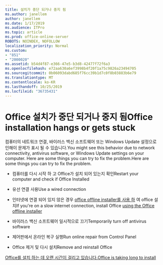 ```yaml
---
title: 설치가 중단 되거나 중지 됨
ms.author: janellem
author: janellem
ms.date: 1/17/2019
ms.audience: ITPro
ms.topic: article
ms.prod: office-online-server
ROBOTS: NOINDEX, NOFOLLOW
localization_priority: Normal
ms.custom:
- "851"
- "2000020"
ms.assetid: b54d4f87-e366-47e5-b3d8-42477f72f6a3
ms.openlocfilehash: e72aa630a6ef3998b4f20f1a75c9826a23494705
ms.sourcegitcommit: 0b06093dabd685f76cc39b1d7c0f8b03883b6e79
ms.translationtype: MT
ms.contentlocale: ko-KR
ms.lasthandoff: 10/25/2019
ms.locfileid: "36735431"
---
```

# <a name="office-installation-hangs-or-gets-stuck"></a><span data-ttu-id="c7969-102">Office 설치가 중단 되거나 중지 됨</span><span class="sxs-lookup"><span data-stu-id="c7969-102">Office installation hangs or gets stuck</span></span>

<span data-ttu-id="c7969-103">컴퓨터의 네트워크 연결, 바이러스 백신 소프트웨어 또는 Windows Update 설정으로 인해이 문제가 표시 될 수 있습니다.</span><span class="sxs-lookup"><span data-stu-id="c7969-103">You might see this behavior due to network connectivity, antivirus software, or Windows Update settings on your computer.</span></span> <span data-ttu-id="c7969-104">Here are some things you can try to fix the problem.</span><span class="sxs-lookup"><span data-stu-id="c7969-104">Here are some things you can try to fix the problem.</span></span>
  
- <span data-ttu-id="c7969-105">컴퓨터를 다시 시작 하 고 Office가 설치 되어 있는지 확인</span><span class="sxs-lookup"><span data-stu-id="c7969-105">Restart your computer and check if Office Installed</span></span>

- <span data-ttu-id="c7969-106">유선 연결 사용</span><span class="sxs-lookup"><span data-stu-id="c7969-106">Use a wired connection</span></span>

- <span data-ttu-id="c7969-107">인터넷에 연결 되어 있지 않은 경우 [office offline installer를 사용 하](https://support.office.com/article/f0a85fe7-118f-41cb-a791-d59cef96ad1c?wt.mc_id=Alchemy_ClientDIA) 여 office 설치</span><span class="sxs-lookup"><span data-stu-id="c7969-107">If you're on a slow internet connection, install Office [using the Office offline installer](https://support.office.com/article/f0a85fe7-118f-41cb-a791-d59cef96ad1c?wt.mc_id=Alchemy_ClientDIA)</span></span>

- <span data-ttu-id="c7969-108">바이러스 백신 소프트웨어 일시적으로 끄기</span><span class="sxs-lookup"><span data-stu-id="c7969-108">Temporarily turn off antivirus software</span></span>

- <span data-ttu-id="c7969-109">제어판에서 온라인 복구 실행</span><span class="sxs-lookup"><span data-stu-id="c7969-109">Run online repair from Control Panel</span></span>

- <span data-ttu-id="c7969-110">Office 제거 및 다시 설치</span><span class="sxs-lookup"><span data-stu-id="c7969-110">Remove and reinstall Office</span></span>

[<span data-ttu-id="c7969-111">Office를 설치 하는 데 오랜 시간이 걸리고 있습니다.</span><span class="sxs-lookup"><span data-stu-id="c7969-111">Office is taking long to install</span></span>](https://support.office.com/article/0f09f357-3fef-42a6-b8aa-cef4c6c44bdf?wt.mc_id=Alchemy_ClientDIA)
  